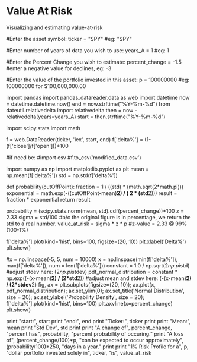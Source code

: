 # Value At Risk
Visualizing and estimating value-at-risk

#Enter the asset symbol:
ticker = "SPY" #eg: "SPY"

#Enter number of years of data you wish to use:
years_A = 1 #eg: 1

#Enter the Percent Change you wish to estimate:
percent_change = -1.5 #enter a negative value for declines, eg: -3

#Enter the value of the portfolio invested in this asset:
p = 100000000 #eg: 100000000 for $100,000,000.00


import pandas
import pandas_datareader.data as web
import datetime
now = datetime.datetime.now()
end = now.strftime("%Y-%m-%d")
from dateutil.relativedelta import relativedelta
then = now - relativedelta(years=years_A)
start = then.strftime("%Y-%m-%d")

import scipy.stats
import math

f = web.DataReader(ticker, 'iex', start, end)
f['delta%'] = (1-(f['close']/f['open']))*100

#if need be:
#import csv
#f.to_csv('modified_data.csv')

import numpy as np
import matplotlib.pyplot as plt
mean = np.mean(f['delta%'])
std = np.std(f['delta%'])

def probability(cutOffPoint):
    fraction = 1 / ((std) * (math.sqrt(2*math.pi)))
    exponential = math.exp(-((cutOffPoint-mean)**2) / ( 2 * (std**2)))
    result = fraction * exponential
    return result

probability = (scipy.stats.norm(mean, std).cdf(percent_change))*100
z = 2.33
sigma = std/100 #b/c the original figure is in percentage, we return the std to a real number.
value_at_risk = sigma * z * p #z-value = 2.33 @ 99% (100-1%)

f['delta%'].plot(kind='hist', bins=100, figsize=(20, 10))
plt.xlabel('Delta%')
plt.show()

#x = np.linspace(-5, 5, num = 10000)
x = np.linspace(min(f['delta%']), max(f['delta%']), num = len(f['delta%']))
constant = 1.0 / np.sqrt(2*np.pi*std) #adjust stdev here: (2*np.pi*stdev)
pdf_normal_distribution = constant * np.exp((-(x-mean)**2) / (2*std**2)) #adjust mean and stdev here: (-(x-mean)**2) / (2*stdev**2)
fig, ax = plt.subplots(figsize=(20, 10));
ax.plot(x, pdf_normal_distribution);
ax.set_ylim(0);
ax.set_title('Normal Distribution', size = 20);
ax.set_ylabel('Probability Density', size = 20);
f['delta%'].plot(kind='hist', bins=100)
plt.axvline(x=percent_change)
plt.show()


print "start:", start
print "end:", end 
print "Ticker:", ticker
print
print "Mean:", mean
print "Std Dev", std
print
print "A change of", percent_change, "percent has", probability, "percent probability of occuring."
print "A loss of", (percent_change/100)*p, "can be expected to occur approximately", (probability/100)*250, "days in a year."
print
print "1% Risk Profile for a", p, "dollar portfolio invested solely in", ticker, "is", value_at_risk
